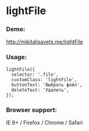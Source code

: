 # lightFile

### Demo:
http://mikitalisavets.me/lightFile

### Usage:
```
lightFile({
  selector: '.file',
  customClass: 'lightFile',
  buttonText: 'Выбрать файл',
  deleteText: 'Удалить',
});
```

### Browser support:
IE 9+ / Firefox / Chrome  / Safari
